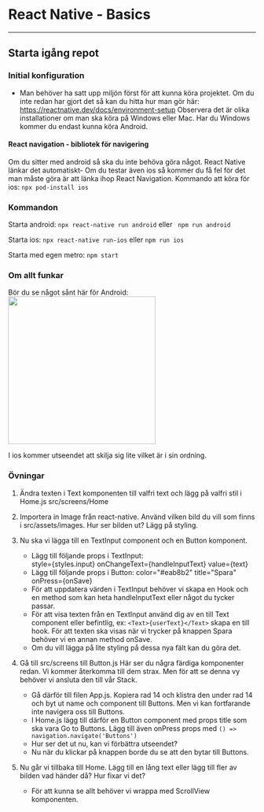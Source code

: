 # React Native - Basics

---

## Starta igång repot

### Initial konfiguration

- Man behöver ha satt upp miljön först för att kunna köra projektet. Om du inte redan har gjort det så kan du hitta hur man gör här:
  https://reactnative.dev/docs/environment-setup
  Observera det är olika installationer om man ska köra på Windows eller Mac.
  Har du Windows kommer du endast kunna köra Android.

#### React navigation - bibliotek för navigering

Om du sitter med android så ska du inte behöva göra något. React Native länkar det automatiskt-
Om du testar även ios så kommer du få fel för det man måste göra är att länka ihop React Navigation. Kommando att köra för ios: `npx pod-install ios`

### Kommandon

Starta android: `npx react-native run android` eller ` npm run android`

Starta ios: `npx react-native run-ios` eller `npm run ios`

Starta med egen metro: `npm start`

### Om allt funkar 
Bör du se något sånt här för Android: 
<br/>
<img src="https://user-images.githubusercontent.com/31372172/109775262-94e85e00-7c01-11eb-8cba-20cac367ac26.png" width="300" height="auto">
<br />

I ios kommer utseendet att skilja sig lite vilket är i sin ordning.

### Övningar

1. Ändra texten i Text komponenten till valfri text och lägg på valfri stil i Home.js src/screens/Home
2. Importera in Image från react-native. Använd vilken bild du vill som finns i src/assets/images. Hur ser bilden ut? Lägg på styling.
3. Nu ska vi lägga till en TextInput component och en Button komponent.

   - Lägg till följande props i TextInput:  
      style={styles.input}
     onChangeText={handleInputText}
     value={text}
   - Lägg till följande props i Button:
     color="#eab8b2"
     title="Spara"
     onPress={onSave}
   - För att uppdatera värden i TextInput behöver vi skapa en Hook och en method som kan heta handleInputText eller något du tycker passar.
   - För att visa texten från en TextInput använd dig av en till Text component eller befintlig, ex: `<Text>{userText}</Text>` skapa en till hook. För att texten ska visas när vi trycker på knappen Spara behöver vi en annan method onSave.
   - Om du vill lägga på lite styling på dessa nya fält kan du göra det.

4. Gå till src/screens till Button.js Här ser du några färdiga komponenter redan. Vi kommer återkomma till dem strax. Men för att se denna vy behöver vi ansluta den till vår Stack.
   - Gå därför till filen App.js. Kopiera rad 14 och klistra den under rad 14 och byt ut name och component till Buttons. Men vi kan fortfarande inte navigera oss till Buttons.
   - I Home.js lägg till därför en Button component med props title som ska vara Go to Buttons. Lägg till även onPress props med `() => navigation.navigate('Buttons')`
   - Hur ser det ut nu, kan vi förbättra utseendet?
   - Nu när du klickar på knappen borde du se att den bytar till Buttons.
5. Nu går vi tillbaka till Home. Lägg till en lång text eller lägg till fler av bilden vad händer då? Hur fixar vi det?
   - För att kunna se allt behöver vi wrappa med ScrollView komponenten.
